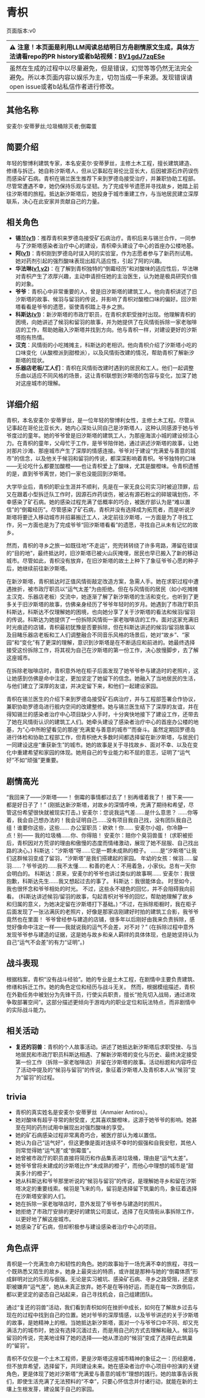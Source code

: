 # 青枳
页面版本:v0
 

| :warning: 注意！本页面是利用LLM阅读总结明日方舟剧情原文生成，具体方法请看repo的PR history或者b站视频：[BV1gdJ7zqESe](https://www.bilibili.com/video/BV1gdJ7zqESe/)         |
|:----------------------------|
| 虽然在生成的过程中以尽量避免，但是错误，幻觉等等仍然无法完全避免。所以本页面内容以娱乐为主，切勿当成一手来源。发现错误请open issue或者b站私信作者进行修改。|



## 其他名称
安麦尔·安蒂萝丝;垃圾桶除灭者;倒霉蛋
## 简要介绍
年轻的黎博利建筑专家，本名安麦尔·安蒂萝丝，主修土木工程，擅长建筑建造、修缮与拆迁。她自称汐斯塔人，但从记事起在哥伦比亚长大，后因被源石炸药误伤而感染矿石病。青枳在锡兰医生推荐下来到罗德岛接受治疗，并兼职协助工程部。尽管常遭遇不幸，她仍保持乐观与坚韧。为了完成爷爷遗愿并寻找故乡，她踏上前往汐斯塔的旅程。抵达新汐斯塔后，她投身于城市重建工作，与当地居民建立深厚联系，决心在此安家并贡献自己的力量。
## 相关角色
-   **锡兰([v1](char_348_ceylon.md))**：推荐青枳来罗德岛接受矿石病治疗。青枳后来与锡兰合作，一同参与了汐斯塔感染者治疗中心的建设，青枳牵头建设了中心的首座办公楼地基。
-   **阿([v1](char_225_haak.md))**：青枳刚到罗德岛时误入阿的实验室，作为志愿者参与了新药剂试用。她对药剂引起的强烈酸味表现出超凡适应性，引起了阿的兴趣。
-   **华法琳([v1](char_171_bldsk.md),[v2](../char_v3/char_171_bldsk.md))**：在了解到青枳独特的“倒霉经历”和对酸味的适应性后，华法琳对青枳产生了浓厚兴趣，主动申请担任她的主治医生，认为她是极具研究价值的对象。
-   **爷爷**：青枳心中非常重要的人，曾是旧汐斯塔的建筑工人。他向青枳讲述了旧汐斯塔的故事、候羽与留羽的传说，并影响了青枳对酸橙口味的偏好。回汐斯塔看看是爷爷的遗愿，驱使青枳踏上寻乡之旅。
-   **科斯达([v1](extended_char_ke_si_da.md))**：新汐斯塔的市政厅职员，在青枳求职受挫时出现。他理解青枳的困境，向她讲述了候羽和留羽的故事，并为她提供了在风情街拆除一家老咖啡店的工作，帮助她融入汐斯塔并找到方向。他与青枳一样，对建设更好的汐斯塔抱有热情。
-   **汉克**：风情街的小吃摊摊主，科斯达的老相识。他向青枳介绍了汐斯塔小吃的口味变化（从酸橙派到甜橙派），以及风情街改建的情况，帮助青枳了解新汐斯塔的现状。
-   **乐器店老板/工人们**：青枳在风情街改建时遇到的居民和工人。他们一起调整乐曲以适应不同风格的场景，这让青枳联想到汐斯塔的包容与变化，加深了她对这座城市的理解。
## 详细介绍
青枳，本名安麦尔·安蒂萝丝，是一位年轻的黎博利女性，主修土木工程。尽管从记事起在哥伦比亚长大，她内心深处认同自己是汐斯塔人，这种认同感源于她与爷爷度过的童年。她的爷爷曾是旧汐斯塔的建筑工人，为那座海滨小城的建设倾注心力。在青枳的童年，父母忙于工作，是爷爷陪伴她，通过讲述汐斯塔的故事，让她对那片沙滩、那座城市产生了深厚的情感连接。爷爷对于建设“充满爱与善意的城市”的信念，以及他关于候羽和留羽的传说，都深深影响着青枳。爷爷独特的口味——无论吃什么都要加酸橙——也让青枳爱上了酸味，尤其是酸橙味。令青枳遗憾的是，直到爷爷离世，她们一家也没能回到汐斯塔。

大学毕业后，青枳的职业生涯并不顺利，先是在一家无良公司实习时被迫顶罪，后又在跟着小型拆迁队工作时，因源石炸药误伤，被沾有源石粉尘的碎玻璃划伤，不幸感染了矿石病。她的感染过程充满了低概率的巧合，被医疗部认为是“难以置信”的“倒霉经历”。尽管感染了矿石病，青枳并没有选择成为拓荒者，而是听说汐斯塔将要迁入移动城市并招募搬迁工人，决定前往汐斯塔，一方面是为了寻找工作，另一方面也是为了完成爷爷“回汐斯塔看看”的遗愿，寻找自己从未有记忆的故乡。

然而，青枳的寻乡之旅一如既往地“不走运”，兜兜转转绕了许多弯路，滞留在错误的“目的地”，最终抵达时，旧汐斯塔已被火山灰掩埋，居民也早已搬入了新的移动城市。尽管如此，青枳没有放弃，在旧汐斯塔的故土上种下了象征爷爷心愿的种子后，她继续前往新汐斯塔。

在新汐斯塔，青枳抵达时正值风情街敲定改造方案，急需人手。她在求职过程中遭遇挫折，被市政厅职员以“运气太差”为由拒绝。但在与风情街的居民（如小吃摊摊主汉克、乐器店老板）交流中，她逐渐了解了新汐斯塔的生活和变化，也听到了更多关于旧汐斯塔的故事，仿佛亲身经历了爷爷年轻时的岁月。她遇到了市政厅职员科斯达，科斯达不仅理解她的困境，也向她分享了关于汐斯塔的看法和候羽/留羽的传说。科斯达为她提供了一份拆除风情街一家老咖啡店的工作。面对这家充满旧时光痕迹的店铺，青枳最初犹豫是否要拆除，但在科斯达讲述的候羽/留羽故事以及目睹乐器店老板和工人们调整融合不同音乐风格的场景后，她对“故乡”、“家园”和“变化”有了更深的理解，意识到汐斯塔是在不断适应和前进的。她最终选择接受这份拆除工作，将其视为自己在汐斯塔的第一份工作，决心放慢脚步，去了解这座城市。

在拆除老咖啡店时，青枳意外地在柜子后面发现了她爷爷参与建造时的老照片，这让她感到仿佛是命中注定，更加坚定了她留下的信念。她融入了当地居民的生活，与他们建立了深厚的友谊，并决定留下来，和他们一起建设家园。

青枳在锡兰医生的介绍下来到罗德岛接受矿石病治疗，并与工程部签署合作协议，兼职协助罗德岛进行舰内空间的改建整修。她与锡兰医生结下了深厚的友谊，并在得知锡兰的感染者治疗中心项目缺少人手时，十分爽快地接下了建设工作，还带去了她在风情街认识的建筑工人们。她牵头建设了感染者治疗中心的首座办公楼的地基，为“心中所盼望看见的那座‘充满爱与善意的城市’”而奋斗。虽然定期回罗德岛进行体检和协助工程部工作，但青枳绝大多数时间都选择留在新汐斯塔，与居民们一同建设这座“重获新生”的城市。她的故事是关于寻找故乡、面对不幸、以及在变化中重建希望和家园的体现。她用自己的专业能力和不屈的意志，证明了“运气好”不如“顽强”更重要。
## 剧情高光
“我回来了——汐斯塔——！ 倒霉的事情都过去了！别再缠着我了！ 接下来——都是好日子了！” (刚抵达新汐斯塔，对故乡的深情呼唤，充满了期待和希望，尽管这份希望很快就被现实打击。)
安麦尔：您说我运气差......是什么意思？ ......你等着，我会自己想办法的！我会证明自己......没有项目我自己找，没有团队我自己组！谁要你这些，这些......
办公室职员：欸欸！你...... 安麦尔小姐，你冷静一点！别—— 我的垃圾桶......你、你得赔！
安麦尔：赔你个臭羽兽蛋！ (求职被拒后，青枳因对方荒谬的理由和傲慢的态度而情绪激动，展现了她不屈服、自己找出路的决心。)
科斯达：“汐斯塔”呀......它是一颗未成熟的橙子。 ......是“汐斯塔”让我们这群候羽变成了留羽，“汐斯塔”是我们搭建起的家园。
年幼的女孩：候羽......留羽......？爷爷说的......我不太懂......
和善的老人：不用着急，小家伙。总有一天你会明白的。
科斯达：原来，安麦尔的爷爷也讲过类似的故事啊......
安麦尔：我很抱歉，科斯达先生......我又想起过去的事了。
科斯达：我很能体会。 时至如今，我也很怀念和爷爷相处的时光。 不过，这些永不褪色的回忆，并不会阻碍我向前看。 (科斯达讲述候羽/留羽的故事，勾起青枳对爷爷的回忆，帮助她理解了故乡和归属的意义，为她决定留在汐斯塔打下基础。)
“不过，在拆除柜橱时，我在柜子后面发现了一张沾满灰的老照片，好像是那家店刚建好时拍的建筑工合影，我爷爷竟然也在里面！ 爷爷曾经参与建造的店铺，很多年以后刚好由我来负责拆除，感觉好像命中注定一样——我就说我的运气不会差，对不对？” (在拆除过程中意外发现爷爷参与建造的证据，这是她与故乡和亲人羁绊的具体体现，也是她坚持认为自己“运气不会差”的有力“证明”。)
## 战斗表现
根据档案，青枳“没有战斗经验”。她的专业是土木工程，在剧情中主要负责建筑、修缮和拆迁工作。她的角色定位和经历与战斗无关。
然而，根据模组描述，青枳在外勤任务中被划分为先锋干员，行使尖兵职责，擅长“抢先切入战局，通过进攻争取部署空间”。这部分描述更倾向于游戏内的职业定位和玩法特点，而非剧情中的实际战斗能力。
## 相关活动
-   **复还的羽兽**：青枳的个人故事活动。讲述了她抵达新汐斯塔后求职受挫、与当地居民和市政厅职员科斯达相遇、了解新汐斯塔的变化与历史、最终决定接受第一份工作（拆除一家老咖啡店）并留在汐斯塔的故事。活动标题和内容呼应了活动中提及的“候羽与留羽”的传说，象征着汐斯塔人及青枳本人从“候羽”变为“留羽”的过程。
## trivia
*   青枳的真实姓名是安麦尔·安蒂萝丝（Anmaier Antiros）。
*   她对酸味有超乎寻常的耐受度，尤其喜欢酸橙味，这源于她爷爷的影响。她甚至在阿的药剂试用中展现出对强烈酸味的享受。
*   她的矿石病感染过程非常离奇巧合，被医疗部认为难以置信。
*   她认为自己“运气好”，但这更像是面对连续不幸时的倔强和自我安慰，其他人则常觉得她“运气差”或“倒霉蛋”。
*   她曾被市政厅的职员直接将简历和作品集丢进垃圾桶，理由是“运气太差”。
*   她爷爷曾将未建成的汐斯塔比作“未成熟的橙子”，而他心中理想的城市是“甜美多汁的橙子”。
*   她从科斯达和爷爷那里听说的“候羽与留羽”的传说，是理解她寻乡和留在汐斯塔决定的重要线索。候羽是飞来的鸟，留羽是选择留下筑巢的鸟，象征着选择在汐斯塔安家的人们。
*   她在拆除一家老咖啡店时，意外发现了爷爷参与建造时的照片。
*   她拒绝了市政厅安排的更好的建筑公司面试，选择了在风情街从事拆除工作，以更好地了解这座城市。
*   她感染了矿石病，但却积极参与建设感染者治疗中心的项目。
## 角色点评
青枳是一个充满生命力和韧性的角色。她的故事始于一场充满不幸的旅程，寻找一个既熟悉又陌生的故乡。她身上最突出的特质，或许就是那种与她的“倒霉体质”形成鲜明对比的乐观与倔强。无论是实习被坑、感染矿石病、寻乡之路受阻，还是求职被嫌弃“运气差”，她从未真正放弃。她不是在等待好运，而是在每一次跌倒后，都以更坚定的姿态自己站起来，自己寻找机会，自己组建团队。

通过“复还的羽兽”活动，我们看到青枳如何在挫折中成长，如何在了解故乡过去与现在的过程中找到自己的位置。她对爷爷的深厚情感，以及爷爷讲述的关于汐斯塔的故事，是她精神上的根。当她抵达新汐斯塔，面对一个与爷爷口中不同、却又充满活力的城市时，她没有选择沉湎过去，而是用自己的方式去理解和融入。候羽与留羽的传说，完美地诠释了她的选择——她从漂泊的“候羽”变成了选择在此筑巢的“留羽”。

青枳不仅仅是一个土木工程师，更是汐斯塔这座城市精神的象征之一：历经磨难，但不放弃希望，选择留下，共同建设未来。她在感染者治疗中心项目中扮演的关键角色，更是体现了她对汐斯塔“充满爱与善意的城市”理想的践行。她的故事告诉我们，即使生活充满了无法预料的“不幸”，只要心怀信念并付诸行动，就能在新的土壤上生根发芽，建设属于自己的家园。